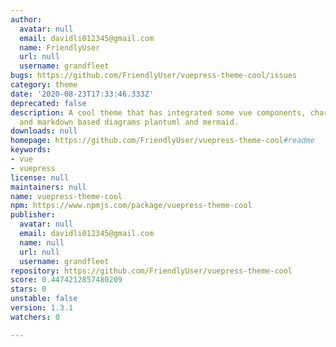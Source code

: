 ```yaml
---
author:
  avatar: null
  email: davidli012345@gmail.com
  name: FriendlyUser
  url: null
  username: grandfleet
bugs: https://github.com/FriendlyUser/vuepress-theme-cool/issues
category: theme
date: '2020-08-23T17:33:46.333Z'
deprecated: false
description: A cool theme that has integrated some vue components, charts via charts,
  and markdown based diagrams plantuml and mermaid.
downloads: null
homepage: https://github.com/FriendlyUser/vuepress-theme-cool#readme
keywords:
- vue
- vuepress
license: null
maintainers: null
name: vuepress-theme-cool
npm: https://www.npmjs.com/package/vuepress-theme-cool
publisher:
  avatar: null
  email: davidli012345@gmail.com
  name: null
  url: null
  username: grandfleet
repository: https://github.com/FriendlyUser/vuepress-theme-cool
score: 0.4474212857480209
stars: 0
unstable: false
version: 1.3.1
watchers: 0

---
```


